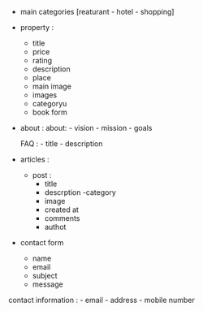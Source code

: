 - main categories [reaturant - hotel - shopping]
- property : 
    - title
    - price 
    - rating
    - description 
    - place 
    - main image
    - images
    - categoryu
    - book form 



- about : 
    about:
        - vision
        - mission 
        - goals 

    FAQ :
        - title
        - description 


- articles : 
    - post : 
        - title
        - descrption 
        -category
        - image
        - created at
        - comments
        - authot


- contact form 
    - name
    - email 
    - subject 
    - message

contact information : 
    - email 
    - address
    - mobile number